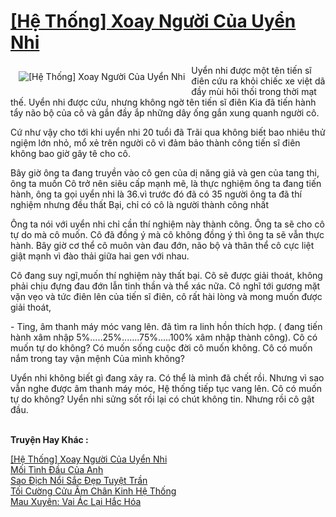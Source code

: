 <a href="https://utruyen.com/truyen/he-thong-xoay-nguoi-cua-uyen-nhi/19525/" title="[Hệ Thống] Xoay Người Của Uyển Nhi"><h1>[Hệ Thống] Xoay Người Của Uyển Nhi</h1></a><div style="display:table"><img align="right" style="float: left; padding: 10px;" src="https://utruyen.com/images/story/200x260/he-thong-xoay-nguoi-cua-uyen-nhi.jpg" alt="[Hệ Thống] Xoay Người Của Uyển Nhi">Uyển nhi được một tên tiến sĩ điên cứu ra khỏi chiếc xe việt dã đầy mùi hôi thối trong thời mạt thế. Uyển nhi được cứu, nhưng không ngờ tên tiến sĩ điên Kia đã tiến hành tẩy não bộ của cô và gắn đầy ắp những dây ống gắn xung quanh người cô. <p></p>Cứ như vậy cho tới khi uyển nhi 20 tuổi đã Trãi qua không biết bao nhiêu thử ngiệm lớn nhỏ, mổ xẻ trên người cô vì đảm bảo thành công tiến sĩ điên không bao giờ gây tê cho cô. <p></p>Bây giờ ông ta đang truyền vào cô gen của dị năng giả và gen của tang thi, ông ta muốn Cô trở nên siêu cấp mạnh mẽ, là thực nghiệm ông ta đang tiến hành, ông ta gọi uyển nhi là 36.vì trước đó đã có 35 người ông ta đã thí nghiệm nhưng đều thất Bại, chỉ có cô là người thành công nhất <p></p>Ông ta nói với uyển nhi chỉ cần thí nghiệm này thành công. Ông ta sẽ cho cô tự do mà cô muốn. Cô đã đồng ý mà cô không đồng ý thì ông ta sẽ vẫn thực hành. Bây giờ cơ thể cô muôn vàn đau đớn, não bộ và thân thể cô cực liệt giật mạnh vì đào thải giữa hai gen với nhau. <p></p>Cô đang suy ngĩ,muốn thí nghiệm này thất bại. Cô sẽ được giải thoát, không phải chịu đựng đau đớn lẫn tinh thần và thể xác nữa. Cô nghĩ tới gương mặt vặn vẹo và tức điên lên của tiến sĩ điên, cô rất hài lòng và mong muốn được giải thoát, <p></p>- Ting, âm thanh máy móc vang lên. đã tìm ra linh hồn thích hợp. ( đang tiến hành xâm nhập 5%.....25%.......75%.....100% xâm nhập thành công). Cô có muốn tự do không? Có muốn sống cuộc đời cô muốn không. Cô có muốn nắm trong tay vận mệnh Của mình không? <p></p>Uyển nhi không biết gì đang xảy ra. Có thể là mình đã chết rồi. Nhưng vì sao vẫn nghe được âm thanh máy móc, Hệ thống tiếp tục vang lên. Cô có muốn tự do không? Uyển nhi sửng sốt rồi lại có chút không tin. Nhưng rồi cô gật đầu. </div><p><br><b>Truyện Hay Khác :</b></p><a href="https://utruyen.com/truyen/he-thong-xoay-nguoi-cua-uyen-nhi/19525/" alt="[Hệ Thống] Xoay Người Của Uyển Nhi">[Hệ Thống] Xoay Người Của Uyển Nhi</a><br/><a href="https://utruyen.com/truyen/moi-tinh-dau-cua-anh/19374/" alt="Mối Tình Đầu Của Anh">Mối Tình Đầu Của Anh</a><br/><a href="https://github.com/quanluxury/ngontinh_top100/tree/master/truyenhay/19200" alt="Sao Địch Nổi Sắc Đẹp Tuyệt Trần">Sao Địch Nổi Sắc Đẹp Tuyệt Trần</a><br/><a href="https://github.com/quanluxury/ngontinh_top100/tree/master/truyenhay/19105" alt="Tối Cường Cửu Âm Chân Kinh Hệ Thống">Tối Cường Cửu Âm Chân Kinh Hệ Thống</a><br/><a href="https://maps.google.com.gt/url?q=https%3A%2F%2Futruyen.com%2Ftruyen%2Fmau-xuyen-vai-ac-lai-hac-hoa%2F17441%2F" alt="Mau Xuyên: Vai Ác Lại Hắc Hóa">Mau Xuyên: Vai Ác Lại Hắc Hóa</a><br/>